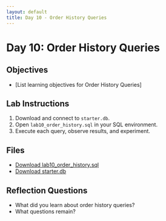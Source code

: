 ```yaml
---
layout: default
title: Day 10 - Order History Queries
---
```


# Day 10: Order History Queries

## Objectives
- [List learning objectives for Order History Queries]

## Lab Instructions
1. Download and connect to `starter.db`.
2. Open `lab10_order_history.sql` in your SQL environment.
3. Execute each query, observe results, and experiment.

## Files
- [Download lab10_order_history.sql](../../sql/lab10_order_history.sql)
- [Download starter.db](../../db/starter.db)

## Reflection Questions
- What did you learn about order history queries?
- What questions remain?
